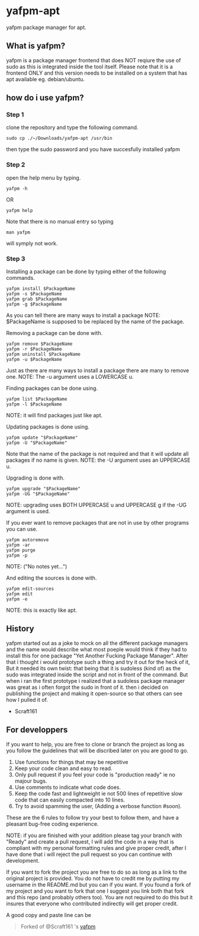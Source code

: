 # yafpm-apt
yafpm package manager for apt.

## What is yafpm?
yafpm is a package manager frontend that does NOT reqiure the use of sudo as this is integrated inside the tool itself.
Please note that it is a frontend ONLY and this version needs to be installed on a system that has apt available eg. debian/ubuntu.

## how do i use yafpm?
### Step 1
clone the repository and type the following command.
```
sudo cp ./~/Downloads/yafpm-apt /usr/bin
```
then type the sudo password and you have succesfully installed yafpm

### Step 2
open the help menu by typing.
```
yafpm -h
```
OR
```
yafpm help
```
Note that there is no manual entry so typing
```
man yafpm
```
will symply not work.

### Step 3
Installing a package can be done by typing either of the following commands.
```
yafpm install $PackageName
yafpm -s $PackageName
yafpm grab $PackageName
yafpm -g $PackageName
```
As you can tell there are many ways to install a package
NOTE: $PackageName is supposed to be replaced by the name of the package.

Removing a package can be done with.
```
yafpm remove $PackageName
yafpm -r $PackageName
yafpm uninstall $PackageName
yafpm -u $PackageName
```
Just as there are many ways to install a package there are many to remove one.
NOTE: The -u argument uses a LOWERCASE u.

Finding packages can be done using.
```
yafpm list $PackageName
yafpm -l $PackageName
```
NOTE: it will find packages just like apt.

Updating packages is done using.
```
yafpm update "$PackageName"
yafpm -U "$PackageName"
```
Note that the name of the package is not required and that it will update all packages if no name is given.
NOTE: the -U argument uses an UPPERCASE u.

Upgrading is done with.
```
yafpm upgrade "$PackageName"
yafpm -UG "$PackageName"
```
NOTE: upgrading uses BOTH UPPERCASE u and UPPERCASE g if the -UG argument is used.

If you ever want to remove packages that are not in use by other programs you can use.
```
yafpm autoremove
yafpm -ar
yafpm purge
yafpm -p
```
NOTE: ("No notes yet...")

And editing the sources is done with.
```
yafpm edit-sources
yafpm edit
yafpm -e
```
NOTE: this is exactly like apt.

## History
yafpm started out as a joke to mock on all the different package managers and the name would describe what most poeple would think if they had to install this for one package "Yet Another Fucking Package Manager".
After that i thought i would prototype such a thing and try it out for the heck of it, But it needed its own twist: that being that it is sudoless (kind of) as the sudo was integrated inside the script and not in front of the command.
But when i ran the first prototype i realized that a sudoless package manager was great as i often forgot the sudo in front of it.
then i decided on publishing the project and making it open-source so that others can see how I pulled it of.
- Scraft161

## For developpers

If you want to help, you are free to clone or branch the project as long as you follow the guidelines that will be discribed later on you are good to go.

1. Use functions for things that may be repetitive
2. Keep your code clean and easy to read.
3. Only pull request if you feel your code is "production ready" ie no majour bugs.
4. Use comments to indicate what code does.
5. Keep the code fast and lightweight ie not 500 lines of repetitive slow code that can easily compacted into 10 lines.
6. Try to avoid spamming the user, (Adding a verbose function #soon).

These are the 6 rules to follow try your best to follow them, and have a pleasant bug-free coding experience.

NOTE: if you are finished with your addition please tag your branch with "Ready" and create a pull request, I will add the code in a way that is compliant with my personal formatting rules and give proper credit, after I have done that i will reject the pull request so you can continue with development.

If you want to fork the project you are free to do so as long as a link to the original project is provided.
You do not have to credit me by putting my username in the README.md but you can if you want.
If you found a fork of my project and you want to fork that one I suggest you link both that fork and this repo (and probably others too). You are not required to do this but it insures that everyone who contributed indirectly will get proper credit.

A good copy and paste line can be
> Forked of @Scraft161 's [yafpm](http://github.com/Scraft161/yafpm-apt)
